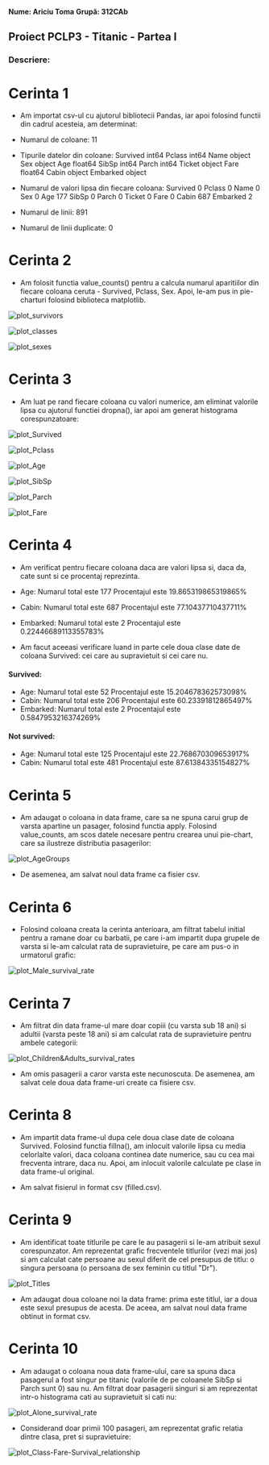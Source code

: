 **Nume: Ariciu Toma**
**Grupă: 312CAb**

## Proiect PCLP3 - Titanic - Partea I

### Descriere:

# Cerinta 1

* Am importat csv-ul cu ajutorul bibliotecii Pandas, iar apoi folosind functii din cadrul acesteia, am determinat:

* Numarul de coloane:
11

* Tipurile datelor din coloane:
Survived      int64
Pclass        int64
Name         object
Sex          object
Age         float64
SibSp         int64
Parch         int64
Ticket       object
Fare        float64
Cabin        object
Embarked     object

* Numarul de valori lipsa din fiecare coloana:
Survived      0
Pclass        0
Name          0
Sex           0
Age         177
SibSp         0
Parch         0
Ticket        0
Fare          0
Cabin       687
Embarked      2

* Numarul de linii:
891

* Numarul de linii duplicate:
0

# Cerinta 2

* Am folosit functia value_counts() pentru a calcula numarul aparitiilor din fiecare coloana ceruta - Survived, Pclass, Sex. Apoi, le-am pus in pie-charturi folosind biblioteca matplotlib.

![plot_survivors](Grafice/survivors.png)

![plot_classes](Grafice/classes.png)

![plot_sexes](Grafice/sexes.png)

# Cerinta 3

* Am luat pe rand fiecare coloana cu valori numerice, am eliminat valorile lipsa cu ajutorul functiei dropna(), iar apoi am generat histograma corespunzatoare:

![plot_Survived](Grafice/Survived.png)

![plot_Pclass](Grafice/Pclass.png)

![plot_Age](Grafice/Age.png)

![plot_SibSp](Grafice/SibSp.png)

![plot_Parch](Grafice/Parch.png)

![plot_Fare](Grafice/Fare.png)

# Cerinta 4

* Am verificat pentru fiecare coloana daca are valori lipsa si, daca da, cate sunt si ce procentaj reprezinta.

* Age:
Numarul total este 177
Procentajul este 19.865319865319865%
* Cabin:
Numarul total este 687
Procentajul este 77.10437710437711%
* Embarked:
Numarul total este 2
Procentajul este 0.22446689113355783%

* Am facut aceeasi verificare luand in parte cele doua clase date de coloana Survived: cei care au supravietuit si cei care nu.

#### Survived:

* Age:
Numarul total este 52
Procentajul este 15.204678362573098%
* Cabin:
Numarul total este 206
Procentajul este 60.23391812865497%
* Embarked:
Numarul total este 2
Procentajul este 0.5847953216374269%

#### Not survived:

* Age:
Numarul total este 125
Procentajul este 22.768670309653917%
* Cabin:
Numarul total este 481
Procentajul este 87.61384335154827%

# Cerinta 5

* Am adaugat o coloana in data frame, care sa ne spuna carui grup de varsta apartine un pasager, folosind functia apply. Folosind value_counts, am scos datele necesare pentru crearea unui pie-chart, care sa ilustreze distributia pasagerilor:

![plot_AgeGroups](Grafice/AgeGroups.png)

* De asemenea, am salvat noul data frame ca fisier csv.

# Cerinta 6

* Folosind coloana creata la cerinta anterioara, am filtrat tabelul initial pentru a ramane doar cu barbatii, pe care i-am impartit dupa grupele de varsta si le-am calculat rata de supravietuire, pe care am pus-o in urmatorul grafic:

![plot_Male_survival_rate](Grafice/Male_survival_rate.png)

# Cerinta 7

* Am filtrat din data frame-ul mare doar copiii (cu varsta sub 18 ani) si adultii (varsta peste 18 ani) si am calculat rata de supravietuire pentru ambele categorii:

![plot_Children&Adults_survival_rates](Grafice/Children%26Adults_survival_rates.png)

* Am omis pasagerii a caror varsta este necunoscuta. De asemenea, am salvat cele doua data frame-uri create ca fisiere csv.

# Cerinta 8

* Am impartit data frame-ul dupa cele doua clase date de coloana Survived. Folosind functia fillna(), am inlocuit valorile lipsa cu media celorlalte valori, daca coloana continea date numerice, sau cu cea mai frecventa intrare, daca nu. Apoi, am inlocuit valorile calculate pe clase in data frame-ul original.

* Am salvat fisierul in format csv (filled.csv).

# Cerinta 9

* Am identificat toate titlurile pe care le au pasagerii si le-am atribuit sexul corespunzator. Am reprezentat grafic frecventele titlurilor (vezi mai jos) si am calculat cate persoane au sexul diferit de cel presupus de titlu: o singura persoana (o persoana de sex feminin cu titlul "Dr").

![plot_Titles](Grafice/Titles.png)

* Am adaugat doua coloane noi la data frame: prima este titlul, iar a doua este sexul presupus de acesta. De aceea, am salvat noul data frame obtinut in format csv.

# Cerinta 10

* Am adaugat o coloana noua data frame-ului, care sa spuna daca pasagerul a fost singur pe titanic (valorile de pe coloanele SibSp si Parch sunt 0) sau nu.
Am filtrat doar pasagerii singuri si am reprezentat intr-o histograma cati au supravietuit si cati nu:

![plot_Alone_survival_rate](Grafice/Alone_survival_rate.png)

* Considerand doar primii 100 pasageri, am reprezentat grafic relatia dintre clasa, pret si supravietuire:

![plot_Class-Fare-Survival_relationship](Grafice/Class-Fare-Survival_relationship.png)
